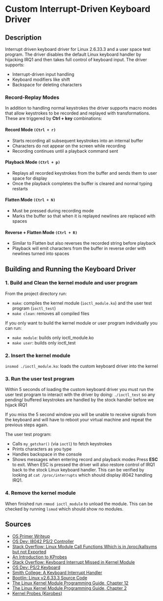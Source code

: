 # Custom Interrupt-Driven Keyboard Driver

## Description
Interrupt driven keyboard driver for Linux 2.6.33.3 and a user space test program. The driver disables the default Linux keyboard handler by hijacking IRQ1 and then takes full control of keyboard input.
The driver supports:
- Interrupt-driven input handling
- Keyboard modifiers like shift 
- Backspace for deleting characters
### Record-Replay Modes
In addition to handling normal keystrokes the driver supports macro modes that allow keystrokes to be recorded and replayed with transformations. These are triggered by **Ctrl + key** combinations:
#### Record Mode `(Ctrl + r)`
- Starts recording all subsequent keystrokes into an internal buffer
- Characters do not appear on the screen while recording
- Recording continues until a playback command sent

#### Playback Mode `(Ctrl + p)`
- Replays all recorded keystrokes from the buffer and sends them to user space for display
- Once the playback completes the buffer is cleared and normal typing restarts

#### Flatten Mode `(Ctrl + N)`
- Must be pressed during recording mode
- Marks the buffer so that when it is replayed newlines are replaced with spaces

#### Reverse + Flatten Mode `(Ctrl + R)`
- Similar to Flatten but also reverses the recorded string before playback
- Playback will emit characters from the buffer in reverse order with newlines turned into spaces

## Building and Running the Keyboard Driver
### 1. Build and Clean the kernel module and user program
From the project directory run:
- `make`: compiles the kernel module (`ioctl_module.ko`) and the user test program (`ioctl_test`)
- `make clean`: removes all compiled files

If you only want to build the kernel module or user program individually you can run:
- `make module`: builds only ioctl_module.ko
- `make user`: builds only ioctl_test

### 2. Insert the kernel module
`insmod ./ioctl_module.ko`: loads the custom keyboard driver into the kernel

### 3. Run the user test program
Within 5 seconds of loading the custom keyboard driver you must run the user test program to interact with the driver by doing:
`./ioctl_test`
 so any pending/ buffered keystrokes are handled by the stock handler before we hijack IRQ1

 If you miss the 5 second window you will be unable to receive signals from the keyboard and will have to reboot your virtual machine and repeat the previous steps again.

The user test program: 
- Calls `my_getchar()` (via `ioctl`) to fetch keystrokes
- Prints characters as you type
- Handles backspace in the console
- Shows messages when entering record and playback modes
Press **ESC** to exit. When ESC is pressed the driver will also restore control of IRQ1 back to the stock Linux keyboard handler. This can be verified by looking at `cat /proc/interrupts` which should display i8042 handling IRQ1.

### 4. Remove the kernel module
When finished run `rmmod ioctl_module` to unload the module. This can be checked by running `lsmod` which should show no modules.

## Sources
- [OS Primer Writeup](https://www.cs.bu.edu/fac/richwest/cs552_fall_2025/assignments/primer/primer.html)
- [OS Dev: I8042 PS/2 Controller](https://wiki.osdev.org/I8042_PS/2_Controller)
- [Stack Overflow: Linux Module Call Functions Which is in /proc/kallsyms but not Exported](https://stackoverflow.com/questions/6455343/linux-module-call-functions-which-is-in-proc-kallsyms-but-not-exported)
- [An Introduction to KProbes](https://lwn.net/Articles/132196/)
- [Stack Overflow: Keyboard Interrupt Missed in Kernel Module](https://stackoverflow.com/questions/33933802/keyboard-interrupt-missed-in-kernel-module)
- [OS Dev: PS/2 Keyboard](https://wiki.osdev.org/PS/2_Keyboard)
- [Smith College: A Keyboard Interrupt Handler](https://www.science.smith.edu/~nhowe/262/oldlabs/keyboard.html)
- [Bootlin: Linux v2.6.33.3 Source Code](https://elixir.bootlin.com/linux/v2.6.33.3/source)
- [The Linux Kernel Module Programming Guide, Chapter 12](https://tldp.org/LDP/lkmpg/2.4/html/x1210.html)
- [The Linux Kernel Module Programming Guide, Chapter 2](https://tldp.org/LDP/lkmpg/2.6/html/x351.html#AEN374)
- [Kernel Probes (Kprobes)](https://docs.kernel.org/trace/kprobes.html)